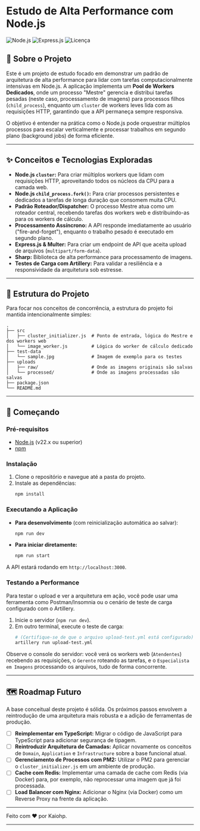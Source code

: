 # Estudo de Alta Performance com Node.js

![Node.js](https://img.shields.io/badge/Node.js-v22.x-green?style=for-the-badge&logo=node.js)
![Express.js](https://img.shields.io/badge/Express.js-4.x-lightgrey?style=for-the-badge&logo=express)
![Licença](https://img.shields.io/badge/Licen%C3%A7a-MIT-yellow?style=for-the-badge)

## 📖 Sobre o Projeto

Este é um projeto de estudo focado em demonstrar um padrão de arquitetura de alta performance para lidar com tarefas computacionalmente intensivas em Node.js. A aplicação implementa um **Pool de Workers Dedicados**, onde um processo "Mestre" gerencia e distribui tarefas pesadas (neste caso, processamento de imagens) para processos filhos (`child_process`), enquanto um `cluster` de workers leves lida com as requisições HTTP, garantindo que a API permaneça sempre responsiva.

O objetivo é entender na prática como o Node.js pode orquestrar múltiplos processos para escalar verticalmente e processar trabalhos em segundo plano (background jobs) de forma eficiente.

---

## ✨ Conceitos e Tecnologias Exploradas

-   **Node.js `cluster`:** Para criar múltiplos workers que lidam com requisições HTTP, aproveitando todos os núcleos da CPU para a camada web.
-   **Node.js `child_process.fork()`:** Para criar processos persistentes e dedicados a tarefas de longa duração que consomem muita CPU.
-   **Padrão Roteador/Dispatcher:** O processo Mestre atua como um roteador central, recebendo tarefas dos workers web e distribuindo-as para os workers de cálculo.
-   **Processamento Assíncrono:** A API responde imediatamente ao usuário ("fire-and-forget"), enquanto o trabalho pesado é executado em segundo plano.
-   **Express.js & Multer:** Para criar um endpoint de API que aceita upload de arquivos (`multipart/form-data`).
-   **Sharp:** Biblioteca de alta performance para processamento de imagens.
-   **Testes de Carga com Artillery:** Para validar a resiliência e a responsividade da arquitetura sob estresse.

---

## 📂 Estrutura do Projeto

Para focar nos conceitos de concorrência, a estrutura do projeto foi mantida intencionalmente simples:

```
.
├── src
│   ├── cluster_initializer.js  # Ponto de entrada, lógica do Mestre e dos workers web
│   └── image_worker.js         # Lógica do worker de cálculo dedicado
├── test-data
│   └── sample.jpg              # Imagem de exemplo para os testes
├── uploads
│   ├── raw/                    # Onde as imagens originais são salvas
│   └── processed/              # Onde as imagens processadas são salvas
├── package.json
└── README.md
```

---

## 🚀 Começando

### Pré-requisitos

-   [Node.js](https://nodejs.org/) (v22.x ou superior)
-   [npm](https://www.npmjs.com/)

### Instalação

1.  Clone o repositório e navegue até a pasta do projeto.
2.  Instale as dependências:
    ```bash
    npm install
    ```

### Executando a Aplicação

-   **Para desenvolvimento** (com reinicialização automática ao salvar):
    ```bash
    npm run dev
    ```
-   **Para iniciar diretamente:**
    ```bash
    npm run start
    ```
A API estará rodando em `http://localhost:3000`.

### Testando a Performance

Para testar o upload e ver a arquitetura em ação, você pode usar uma ferramenta como Postman/Insomnia ou o cenário de teste de carga configurado com o Artillery.

1.  Inicie o servidor (`npm run dev`).
2.  Em outro terminal, execute o teste de carga:
    ```bash
    # (Certifique-se de que o arquivo upload-test.yml está configurado)
    artillery run upload-test.yml
    ```
Observe o console do servidor: você verá os workers web (`Atendentes`) recebendo as requisições, o `Gerente` roteando as tarefas, e o `Especialista em Imagens` processando os arquivos, tudo de forma concorrente.

---

## 🗺️ Roadmap Futuro

A base conceitual deste projeto é sólida. Os próximos passos envolvem a reintrodução de uma arquitetura mais robusta e a adição de ferramentas de produção.

-   [ ] **Reimplementar em TypeScript:** Migrar o código de JavaScript para TypeScript para adicionar segurança de tipagem.
-   [ ] **Reintroduzir Arquitetura de Camadas:** Aplicar novamente os conceitos de `Domain`, `Application` e `Infrastructure` sobre a base funcional atual.
-   [ ] **Gerenciamento de Processos com PM2:** Utilizar o PM2 para gerenciar o `cluster_initializer.js` em um ambiente de produção.
-   [ ] **Cache com Redis:** Implementar uma camada de cache com Redis (via Docker) para, por exemplo, não reprocessar uma imagem que já foi processada.
-   [ ] **Load Balancer com Nginx:** Adicionar o Nginx (via Docker) como um Reverse Proxy na frente da aplicação.

-----

Feito com ❤️ por Kaiohp.

-----